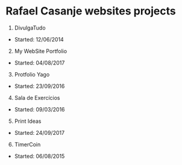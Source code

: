 # Rafael Casanje websites projects

1. DivulgaTudo
  - Started: 12/06/2014
  
2. My WebSite Portfolio
  - Started: 04/08/2017
  
3. Protfolio Yago
  - Started: 23/09/2016
  
4. Sala de Exercícios
  - Started: 09/03/2016
  
5. Print Ideas
  - Started: 24/09/2017
  
6. TimerCoin
  - Started: 06/08/2015
